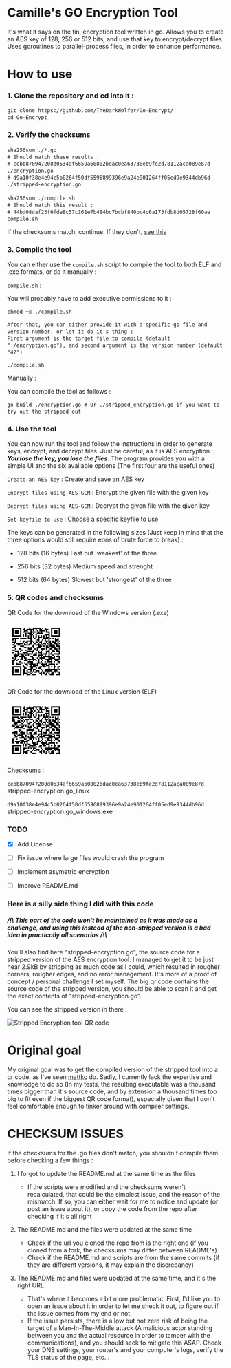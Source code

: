 # Camille's GO Encryption Tool

It's what it says on the tin, encryption tool written in go.
Allows you to create an AES key of 128, 256 or 512 bits, and use that key to encrypt/decrypt files.
Uses goroutines to parallel-process files, in order to enhance performance.

# How to use
### 1. Clone the repository and cd into it :
```
git clone https://github.com/TheDarkWolfer/Go-Encrypt/
cd Go-Encrypt
```

### 2. Verify the checksums
```
sha256sum ./*.go
# Should match these results :
# cebb870947208d0534af6659a60802bdac0ea63738eb9fe2d78112aca089e87d  ./encryption.go
# d9a10f38e4e94c5b0264f50df5596899396e9a24e901264ff05ed9e9344db96d  ./stripped-encryption.go

sha256sum ./compile.sh
# Should match this result :
# 44bd08daf23f6fde8c57c161e7b484bc7bcbf840bc4c6a173fdb8d05728f60ae  compile.sh
```
If the checksums match, continue. If they don't, [see this](#checksum-issues)

### 3. Compile the tool
You can either use the `compile.sh` script to compile the tool to both ELF and .exe formats, or do it manually :

`compile.sh` :

You will probably have to add executive permissions to it :
```
chmod +x ./compile.sh
```
    After that, you can either provide it with a specific go file and version number, or let it do it's thing :
    First argument is the target file to compile (default "./encryption.go"), and second argument is the version number (default "42")
```
./compile.sh
```

Manually :

You can compile the tool as follows :
```
go build ./encryption.go # Or ./stripped_encryption.go if you want to try out the stripped out
```

### 4. Use the tool
You can now run the tool and follow the instructions in order to generate keys, encrypt, and decrypt files.
Just be careful, as it is AES encryption : ***You lose the key, you lose the files***. 
The program provides you with a simple UI and the six available options (The first four are the useful ones)

`Create an AES key`             :   Create and save an AES key

`Encrypt files using AES-GCM`   :   Encrypt the given file with the given key

`Decrypt files using AES-GCM`   :   Decrypt the given file with the given key

`Set keyfile to use`            :   Choose a specific keyfile to use


The keys can be generated in the following sizes (Just keep in mind that the three options would still require eons of brute force to break) :

- 128 bits (16 bytes) Fast but 'weakest' of the three

- 256 bits (32 bytes) Medium speed and strenght

- 512 bits (64 bytes) Slowest but 'strongest' of the three



### 5. QR codes and checksums

QR Code for the download of the Windows version (.exe)

![Windows QR Code](./stripped-encryption-w.png)

QR Code for the download of the Linux version (ELF)

![Linux QR Code](./stripped-encryption-l.png)

Checksums : 

```cebb870947208d0534af6659a60802bdac0ea63738eb9fe2d78112aca089e87d```  stripped-encryption.go_linux

```d9a10f38e4e94c5b0264f50df5596899396e9a24e901264ff05ed9e9344db96d```  stripped-encryption.go_windows.exe

### TODO
- [x] Add License
- [ ] Fix issue where large files would crash the program
- [ ] Implement asymetric encryption
- [ ] Improve README.md





### Here is a silly side thing I did with this code
##### /!\ This part of the code won't be maintained as it was made as a challenge, and using this instead of the non-stripped version is a bad idea in practically all scenarios /!\
You'll also find here "stripped-encryption.go", the source code for a stripped version of the AES encryption tool. I managed to get it to be just near 2.9kB by stripping as much code as I could, which resulted in rougher corners, rougher edges, and no error management. It's more of a proof of concept / personal challenge I set myself. The big qr code contains the source code of the stripped version, you should be able to scan it and get the exact contents of "stripped-encryption.go". 

You can see the stripped version in there :

![Stripped Encryption tool QR code](./stripped-encryption.png)

# Original goal
My original goal was to get the compiled version of the stripped tool into a qr code, as I've seen [mattkc](https://mattkc.com/etc/snakeqr/) do. Sadly, I currently lack the expertise and knowledge to do so (In my tests, the resulting executable was a thousand times bigger than it's source code, and by extension a thousand times too big to fit even if the biggest QR code format), especially given that I don't feel comfortable enough to tinker around with compiler settings. 



# CHECKSUM ISSUES
If the checksums for the .go files don't match, you shouldn't compile them before checking a few things :
1. I forgot to update the README.md at the same time as the files
    - If the scripts were modified and the checksums weren't recalculated, that could be the simplest issue, and the reason of the mismatch. If so, you can either wait for me to notice and update (or post an issue about it), or copy the code from the repo after checking if it's all right

2. The README.md and the files were updated at the same time
    - Check if the url you cloned the repo from is the right one (if you cloned from a fork, the checksums may differ between README's)
    - Check if the README.md and scripts are from the same commits (if they are different versions, it may explain the discrepancy)

3. The README.md and files were updated at the same time, and it's the right URL
    - That's where it becomes a bit more problematic. First, I'd like you to open an issue about it in order to let me check it out, to figure out if the issue comes from my end or not. 
    - If the issue persists, there is a low but not zero risk of being the target of a Man-In-The-Middle attack (A malicious actor standing between you and the actual resource in order to tamper with the communications), and you should seek to mitigate this ASAP. Check your DNS settings, your router's and your computer's logs, verify the TLS status of the page, etc...
